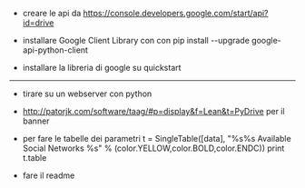 - creare le api da https://console.developers.google.com/start/api?id=drive

- installare Google Client Library con con pip install --upgrade google-api-python-client

- installare la libreria di google su quickstart


___________________________________________________________
- tirare su un webserver con python

- http://patorjk.com/software/taag/#p=display&f=Lean&t=PyDrive per il banner

- per fare le tabelle dei parametri t = SingleTable([data], "%s%s Available Social Networks %s" % (color.YELLOW,color.BOLD,color.ENDC))
            print t.table

- fare il readme